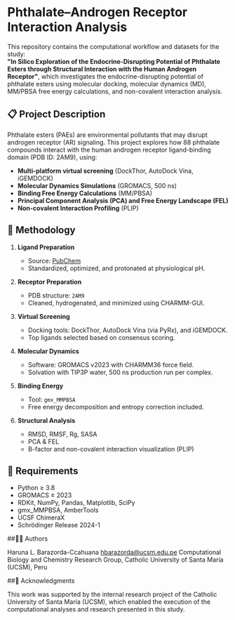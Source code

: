 # Phthalate–Androgen Receptor Interaction Analysis

This repository contains the computational workflow and datasets for the study:  
**"In Silico Exploration of the Endocrine-Disrupting Potential of Phthalate Esters through Structural Interaction with the Human Androgen Receptor"**, which investigates the endocrine-disrupting potential of phthalate esters using molecular docking, molecular dynamics (MD), MM/PBSA free energy calculations, and non-covalent interaction analysis.

## 📋 Project Description

Phthalate esters (PAEs) are environmental pollutants that may disrupt androgen receptor (AR) signaling. This project explores how 88 phthalate compounds interact with the human androgen receptor ligand-binding domain (PDB ID: 2AM9), using:

- **Multi-platform virtual screening** (DockThor, AutoDock Vina, iGEMDOCK)
- **Molecular Dynamics Simulations** (GROMACS, 500 ns)
- **Binding Free Energy Calculations** (MM/PBSA)
- **Principal Component Analysis (PCA) and Free Energy Landscape (FEL)**
- **Non-covalent Interaction Profiling** (PLIP)

## 🧪 Methodology

1. **Ligand Preparation**
   - Source: [PubChem](https://pubchem.ncbi.nlm.nih.gov/)
   - Standardized, optimized, and protonated at physiological pH.

2. **Receptor Preparation**
   - PDB structure: `2AM9`
   - Cleaned, hydrogenated, and minimized using CHARMM-GUI.

3. **Virtual Screening**
   - Docking tools: DockThor, AutoDock Vina (via PyRx), and iGEMDOCK.
   - Top ligands selected based on consensus scoring.

4. **Molecular Dynamics**
   - Software: GROMACS v2023 with CHARMM36 force field.
   - Solvation with TIP3P water, 500 ns production run per complex.

5. **Binding Energy**
   - Tool: `gmx_MMPBSA`
   - Free energy decomposition and entropy correction included.

6. **Structural Analysis**
   - RMSD, RMSF, Rg, SASA
   - PCA & FEL
   - B-factor and non-covalent interaction visualization (PLIP)

## 📌 Requirements

- Python ≥ 3.8  
- GROMACS ≥ 2023  
- RDKit, NumPy, Pandas, Matplotlib, SciPy  
- gmx_MMPBSA, AmberTools  
- UCSF ChimeraX 
- Schrödinger Release 2024-1

##🧑‍🔬 Authors

Haruna L. Barazorda-Ccahuana
hbarazorda@ucsm.edu.pe
Computational Biology and Chemistry Research Group, Catholic University of Santa María (UCSM), Peru

##📜 Acknowledgments

This work was supported by the internal research project of the Catholic University of Santa María (UCSM), which enabled the execution of the computational analyses and research presented in this study.
